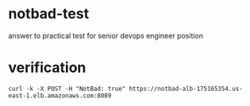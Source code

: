 # notbad-test
answer to practical test for senior devops engineer position
# verification
`curl -k -X POST -H "NotBad: true" https://notbad-alb-175165354.us-east-1.elb.amazonaws.com:8089`
